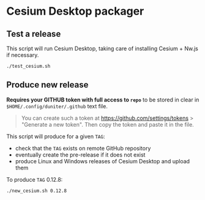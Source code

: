 # Cesium Desktop packager

## Test a release

This script will run Cesium Desktop, taking care of installing Cesium + Nw.js if necessary.

    ./test_cesium.sh

## Produce new release

**Requires your GITHUB token with full access to `repo`** to be stored in clear in `$HOME/.config/duniter/.github` text file.

> You can create such a token at https://github.com/settings/tokens > "Generate a new token". Then copy the token and paste it in the file.

This script will produce for a given `TAG`:

* check that the `TAG` exists on remote GitHub repository
* eventually create the pre-release if it does not exist
* produce Linux and Windows releases of Cesium Desktop and upload them

To produce `TAG` 0.12.8:

    ./new_cesium.sh 0.12.8
    